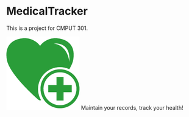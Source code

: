 # MedicalTracker
This is a project for CMPUT 301.

![](https://github.com/CMPUT301F18T04/MedicalTracker/blob/master/doc/app_icon.png)
Maintain your records, track your health! 

